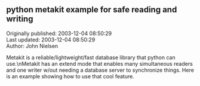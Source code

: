 ## python metakit example for safe reading and writing  
Originally published: 2003-12-04 08:50:29  
Last updated: 2003-12-04 08:50:29  
Author: John Nielsen  
  
Metakit is a reliable/lightweight/fast database library that python can use.\nMetakit has an extend mode that enables many simultaneous readers and one writer w/out needing a database server to synchronize things. Here is an example showing how to use that cool feature.